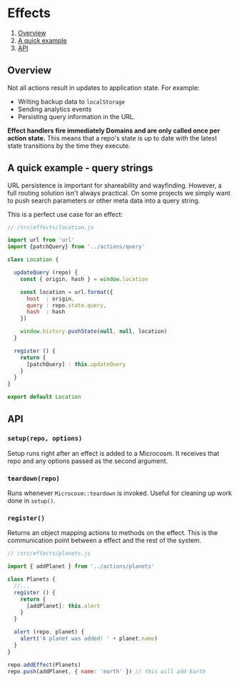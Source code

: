 # Effects

1. [Overview](#overview)
2. [A quick example](#a-quick-example---query-strings)
3. [API](#api)

## Overview

Not all actions result in updates to application state. For example:

* Writing backup data to `localStorage`
* Sending analytics events
* Persisting query information in the URL.

**Effect handlers fire immediately Domains and are only called once per
action state.** This means that a repo's state is up to date with
the latest state transitions by the time they execute.

## A quick example - query strings

URL persistence is important for shareability and wayfinding. However,
a full routing solution isn't always practical. On some projects we
simply want to push search parameters or other meta data into a query
string.

This is a perfect use case for an effect:

```javascript
// /src/effects/location.js

import url from 'url'
import {patchQuery} from '../actions/query'

class Location {

  updateQuery (repo) {
    const { origin, hash } = window.location

    const location = url.format({
      host  : origin,
      query : repo.state.query,
      hash  : hash
    })

    window.history.pushState(null, null, location)
  }

  register () {
    return {
      [patchQuery] : this.updateQuery
    }
  }
}

export default Location
```

## API

### `setup(repo, options)`

Setup runs right after an effect is added to a Microcosm. It receives
that repo and any options passed as the second argument.

### `teardown(repo)`

Runs whenever `Microcosm::teardown` is invoked. Useful for cleaning up
work done in `setup()`.

### `register()`

Returns an object mapping actions to methods on the effect. This is the
communication point between a effect and the rest of the system.

```javascript
// /src/effects/planets.js

import { addPlanet } from '../actions/planets'

class Planets {
  //...
  register () {
    return {
      [addPlanet]: this.alert
    }
  }

  alert (repo, planet) {
    alert('A planet was added! ' + planet.name)
  }
}

repo.addEffect(Planets)
repo.push(addPlanet, { name: 'earth' }) // this will add Earth
```
